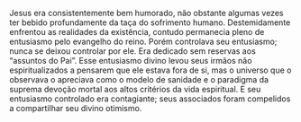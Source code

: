﻿Jesus era consistentemente bem humorado, não obstante algumas vezes ter bebido profundamente da taça do sofrimento humano. Destemidamente enfrentou as realidades da existência, contudo permanecia pleno de entusiasmo pelo evangelho do reino. Porém controlava seu entusiasmo; nunca se deixou controlar por ele. Era dedicado sem reservas aos “assuntos do Pai”. Esse entusiasmo divino levou seus irmãos não espiritualizados a pensarem que ele estava fora de si, mas o universo que o observava o apreciava como o modelo de sanidade e o paradigma da suprema devoção mortal aos altos critérios da vida espiritual. E seu entusiasmo controlado era contagiante; seus associados foram compelidos a compartilhar seu divino otimismo.
